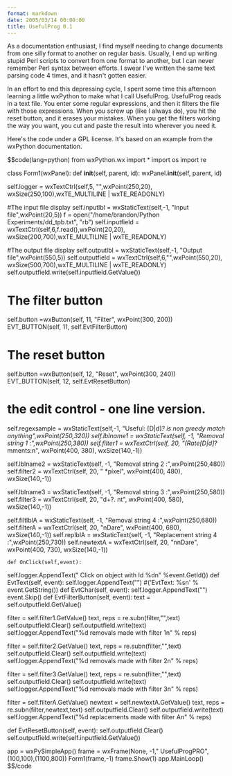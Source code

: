 ```yaml
---
format: markdown
date: 2005/03/14 00:00:00
title: UsefulProg 0.1
---
```

As a documentation enthusiast, I find myself needing to change documents from one silly format to another on regular basis. Usually, I end up writing stupid Perl scripts to convert from one format to another, but I can never remember Perl syntax between efforts. I swear I've written the same text parsing code 4 times, and it hasn't gotten easier.

In an effort to end this depressing cycle, I spent some time this afternoon learning a little wxPython to make what I call UsefulProg.  UsefulProg reads in a text file. You enter some regular expressions, and then it filters the file with those expressions. When you screw up (like I always do), you hit the reset button, and it erases your mistakes. When you get the filters working the way you want, you cut and paste the result into wherever you need it.

Here's the code under a GPL license. It's based on an example from the wxPython documentation.

$$code(lang=python)
from wxPython.wx import *
import os
import re

class Form1(wxPanel):
    def __init__(self, parent, id):
        wxPanel.__init__(self, parent, id)
 
self.logger = wxTextCtrl(self,5, \"\",wxPoint(250,20), wxSize(250,100),wxTE_MULTILINE | wxTE_READONLY)
 
#The input file display
self.inputlbl = wxStaticText(self,-1, \"Input file\",wxPoint(20,5))
f = open(\"/home/brandon/Python Experiments/dd_tpb.txt\", \"rb\")
self.inputfield = wxTextCtrl(self,6,f.read(),wxPoint(20,20), wxSize(200,700),wxTE_MULTILINE | wxTE_READONLY)

#The output file display
self.outputlbl = wxStaticText(self,-1, \"Output file\",wxPoint(550,5))
self.outputfield = wxTextCtrl(self,6,\"\",wxPoint(550,20), wxSize(500,700),wxTE_MULTILINE | wxTE_READONLY)
self.outputfield.write(self.inputfield.GetValue())

# The filter button
self.button =wxButton(self, 11, \"Filter\", wxPoint(300, 200))
EVT_BUTTON(self, 11, self.EvtFilterButton)

# The reset button
self.button =wxButton(self, 12, \"Reset\", wxPoint(300, 240))
EVT_BUTTON(self, 12, self.EvtResetButton)

# the edit control - one line version.
self.regexsample = wxStaticText(self,-1, \"Useful: [D|d]*? is non greedy match anything\",wxPoint(250,320))
self.lblname1 = wxStaticText(self, -1, \"Removal string 1 :\",wxPoint(250,380))
self.filter1 = wxTextCtrl(self, 20, \"(Rate[D|d]*?mments:n\", wxPoint(400, 380), wxSize(140,-1))

self.lblname2 = wxStaticText(self, -1, \"Removal string 2 :\",wxPoint(250,480))
self.filter2 = wxTextCtrl(self, 20, \" *pixel\", wxPoint(400, 480), wxSize(140,-1))

self.lblname3 = wxStaticText(self, -1, \"Removal string 3 :\",wxPoint(250,580))
self.filter3 = wxTextCtrl(self, 20, \"d+?. nt\", wxPoint(400, 580), wxSize(140,-1))

self.filtlblA = wxStaticText(self, -1, \"Removal string 4 :\",wxPoint(250,680))
self.filterA = wxTextCtrl(self, 20, \"nDare\", wxPoint(400, 680), wxSize(140,-1))
self.replblA = wxStaticText(self, -1, \"Replacement string 4 :\",wxPoint(250,730))
self.newtextA = wxTextCtrl(self, 20, \"nnDare\", wxPoint(400, 730), wxSize(140,-1))

    def OnClick(self,event):
self.logger.AppendText(\" Click on object with Id %dn\" %event.GetId())
    def EvtText(self, event):
       self.logger.AppendText(\"\") #('EvtText: %sn' % event.GetString())
    def EvtChar(self, event):
self.logger.AppendText(\"\")
event.Skip()
    def EvtFilterButton(self, event):
text = self.outputfield.GetValue()
 
filter = self.filter1.GetValue()
text, reps = re.subn(filter,\"\",text)
self.outputfield.Clear()
self.outputfield.write(text)
self.logger.AppendText(\"%d removals made with filter 1n\" % reps)
 
filter = self.filter2.GetValue()
text, reps = re.subn(filter,\"\",text)
self.outputfield.Clear()
self.outputfield.write(text)
self.logger.AppendText(\"%d removals made with filter 2n\" % reps)
 
filter = self.filter3.GetValue()
text, reps = re.subn(filter,\"\",text)
self.outputfield.Clear()
self.outputfield.write(text)
self.logger.AppendText(\"%d removals made with filter 3n\" % reps)
 
filter = self.filterA.GetValue()
newtext = self.newtextA.GetValue()
text, reps = re.subn(filter,newtext,text)
self.outputfield.Clear()
self.outputfield.write(text)
self.logger.AppendText(\"%d replacements made with filter An\" % reps)        
 
def EvtResetButton(self, event):
    self.outputfield.Clear()
    self.outputfield.write(self.inputfield.GetValue())
 
app = wxPySimpleApp()
frame = wxFrame(None, -1,\" UsefulProgPRO\",(100,100),(1100,800))
Form1(frame,-1)
frame.Show(1)
app.MainLoop()
$$/code
